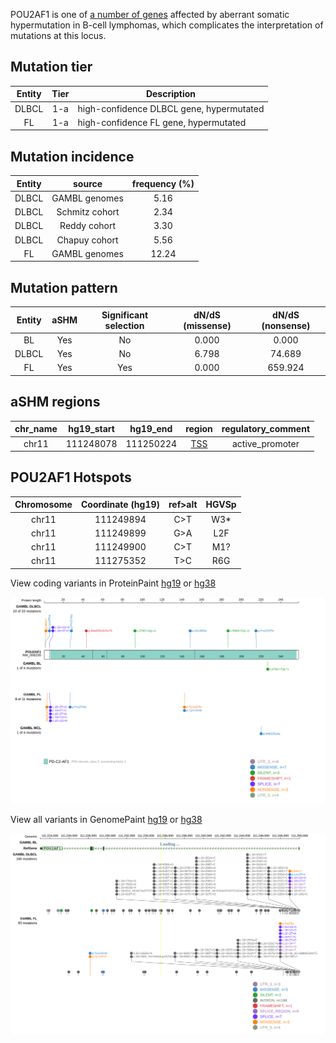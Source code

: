 POU2AF1 is one of [a number of genes](https://github.com/morinlab/LLMPP/wiki/ashm) affected by aberrant somatic hypermutation in B-cell lymphomas, which complicates the interpretation of mutations at this locus.

## Mutation tier

|Entity|Tier|Description               |
|:------:|:----:|--------------------------|
|DLBCL |1-a   |high-confidence DLBCL gene, hypermutated|
|FL    |1-a   |high-confidence FL gene, hypermutated   |

## Mutation incidence

|Entity|source        |frequency (%)|
|:------:|:--------------:|:-------------:|
|DLBCL |GAMBL genomes | 5.16        |
|DLBCL |Schmitz cohort| 2.34        |
|DLBCL |Reddy cohort  | 3.30        |
|DLBCL |Chapuy cohort | 5.56        |
|FL    |GAMBL genomes |12.24        |

## Mutation pattern

|Entity|aSHM|Significant selection|dN/dS (missense)|dN/dS (nonsense)|
|:------:|:----:|:---------------------:|:----------------:|:----------------:|
|BL    |Yes |No                   |0.000           |  0.000         |
|DLBCL |Yes |No                   |6.798           | 74.689         |
|FL    |Yes |Yes                  |0.000           |659.924         |

## aSHM regions

|chr_name|hg19_start|hg19_end |region                                                                                      |regulatory_comment|
|:--------:|:----------:|:---------:|:--------------------------------------------------------------------------------------------:|:------------------:|
|chr11   |111248078 |111250224|[TSS](https://genome.ucsc.edu/s/rdmorin/GAMBL%20hg19?position=chr11%3A111248078%2D111250224)|active_promoter   |



 ## POU2AF1 Hotspots

| Chromosome |Coordinate (hg19) | ref>alt | HGVSp | 
 | :---:| :---: | :--: | :---: |
| chr11 | 111249894 | C>T | W3* |
| chr11 | 111249899 | G>A | L2F |
| chr11 | 111249900 | C>T | M1? |
| chr11 | 111275352 | T>C | R6G |

View coding variants in ProteinPaint [hg19](https://www.bcgsc.ca/downloads/morinlab/GAMBL/test/genes/POU2AF1_protein.html)  or [hg38](https://www.bcgsc.ca/downloads/morinlab/GAMBL/test/genes/POU2AF1_protein_hg38.html)

![image](images/proteinpaint/POU2AF1_NM_006235.svg)

View all variants in GenomePaint [hg19](https://www.bcgsc.ca/downloads/morinlab/GAMBL/test/genes/POU2AF1.html)  or [hg38](https://www.bcgsc.ca/downloads/morinlab/GAMBL/test/genes/POU2AF1_hg38.html)

![image](images/proteinpaint/POU2AF1.svg)
